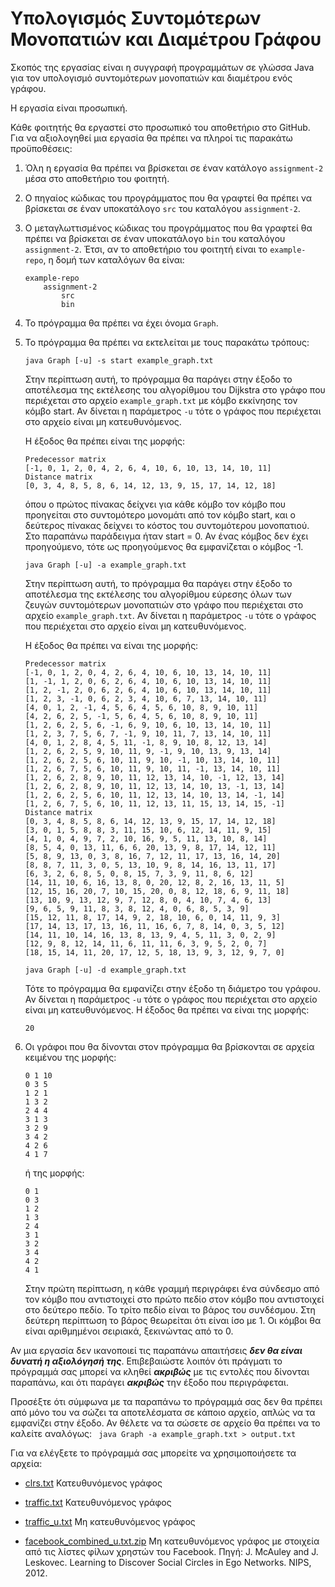 Υπολογισμός Συντομότερων Μονοπατιών και Διαμέτρου Γράφου
=========================================================

Σκοπός της εργασίας είναι η συγγραφή προγραμμάτων σε γλώσσα Java για
τον υπολογισμό συντομότερων μονοπατιών και διαμέτρου ενός γράφου.

Η εργασία είναι προσωπική.

Κάθε φοιτητής θα εργαστεί στο προσωπικό του αποθετήριο στο GitHub. Για
να αξιολογηθεί μια εργασία θα πρέπει να πληροί τις παρακάτω
προϋποθέσεις:

1. Όλη η εργασία θα πρέπει να βρίσκεται σε έναν κατάλογο
  ``assignment-2`` μέσα στο αποθετήριο του φοιτητή.

2. Ο πηγαίος κώδικας του προγράμματος που θα γραφτεί θα πρέπει να βρίσκεται
  σε έναν υποκατάλογο ``src`` του καταλόγου ``assignment-2``.

3. Ο μεταγλωττισμένος κώδικας του προγράμματος που θα γραφτεί θα
  πρέπει να βρίσκεται σε έναν υποκατάλογο ``bin`` του καταλόγου
  ``assignment-2``. Έτσι, αν το αποθετήριο του φοιτητή είναι το
  ``example-repo``, η δομή των καταλόγων θα είναι:
    ```
    example-repo
        assignment-2
            src
            bin
    ```
4. Το πρόγραμμα θα πρέπει να έχει όνομα ``Graph``.

5. Το πρόγραμμα θα πρέπει να εκτελείται με τους παρακάτω τρόπους:
    ``` 
    java Graph [-u] -s start example_graph.txt
    ```

    Στην περίπτωση αυτή, το πρόγραμμα θα παράγει στην έξοδο το αποτέλεσμα
    της εκτέλεσης του αλγορίθμου του Dijkstra στο γράφο που περιέχεται
    στο αρχείο ``example_graph.txt`` με κόμβο εκκίνησης τον κόμβο start.
    Αν δίνεται η παράμετρος ``-u`` τότε ο γράφος που περιέχεται στο αρχείο
    είναι μη κατευθυνόμενος.
    
    Η έξοδος θα πρέπει είναι της μορφής:
     ```
     Predecessor matrix
     [-1, 0, 1, 2, 0, 4, 2, 6, 4, 10, 6, 10, 13, 14, 10, 11]
     Distance matrix
     [0, 3, 4, 8, 5, 8, 6, 14, 12, 13, 9, 15, 17, 14, 12, 18]
     ```
    όπου ο πρώτος πίνακας δείχνει για κάθε κόμβο τον κόμβο που
    προηγείται στο συντομότερο μονομάτι από τον κόμβο start, και ο δεύτερος
    πίνακας δείχνει το κόστος του συντομότερου μονοπατιού. Στο παραπάνω
    παράδειγμα ήταν start = 0. Αν ένας κόμβος δεν έχει προηγούμενο,
    τότε ως προηγούμενος θα εμφανίζεται ο κόμβος -1.
     
    ``` 
    java Graph [-u] -a example_graph.txt
    ```
    Στην περίπτωση αυτή, το πρόγραμμα θα παράγει στην έξοδο το αποτέλεσμα
    της εκτέλεσης του αλγορίθμου εύρεσης όλων των ζευγών συντομότερων
    μονοπατιών στο γράφο που περιέχεται στο αρχείο ``example_graph.txt``.
    Αν δίνεται η παράμετρος ``-u`` τότε ο γράφος που περιέχεται στο αρχείο
    είναι μη κατευθυνόμενος.
    
    Η έξοδος θα πρέπει να είναι της μορφής:
     ```
     Predecessor matrix
     [-1, 0, 1, 2, 0, 4, 2, 6, 4, 10, 6, 10, 13, 14, 10, 11]
     [1, -1, 1, 2, 0, 6, 2, 6, 4, 10, 6, 10, 13, 14, 10, 11]
     [1, 2, -1, 2, 0, 6, 2, 6, 4, 10, 6, 10, 13, 14, 10, 11]
     [1, 2, 3, -1, 0, 6, 2, 3, 4, 10, 6, 7, 13, 14, 10, 11]
     [4, 0, 1, 2, -1, 4, 5, 6, 4, 5, 6, 10, 8, 9, 10, 11]
     [4, 2, 6, 2, 5, -1, 5, 6, 4, 5, 6, 10, 8, 9, 10, 11]
     [1, 2, 6, 2, 5, 6, -1, 6, 9, 10, 6, 10, 13, 14, 10, 11]
     [1, 2, 3, 7, 5, 6, 7, -1, 9, 10, 11, 7, 13, 14, 10, 11]
     [4, 0, 1, 2, 8, 4, 5, 11, -1, 8, 9, 10, 8, 12, 13, 14]
     [1, 2, 6, 2, 5, 9, 10, 11, 9, -1, 9, 10, 13, 9, 13, 14]
     [1, 2, 6, 2, 5, 6, 10, 11, 9, 10, -1, 10, 13, 14, 10, 11]
     [1, 2, 6, 7, 5, 6, 10, 11, 9, 10, 11, -1, 13, 14, 10, 11]
     [1, 2, 6, 2, 8, 9, 10, 11, 12, 13, 14, 10, -1, 12, 13, 14]
     [1, 2, 6, 2, 8, 9, 10, 11, 12, 13, 14, 10, 13, -1, 13, 14]
     [1, 2, 6, 2, 5, 6, 10, 11, 12, 13, 14, 10, 13, 14, -1, 14]
     [1, 2, 6, 7, 5, 6, 10, 11, 12, 13, 11, 15, 13, 14, 15, -1]
     Distance matrix
     [0, 3, 4, 8, 5, 8, 6, 14, 12, 13, 9, 15, 17, 14, 12, 18]
     [3, 0, 1, 5, 8, 8, 3, 11, 15, 10, 6, 12, 14, 11, 9, 15]
     [4, 1, 0, 4, 9, 7, 2, 10, 16, 9, 5, 11, 13, 10, 8, 14]
     [8, 5, 4, 0, 13, 11, 6, 6, 20, 13, 9, 8, 17, 14, 12, 11]
     [5, 8, 9, 13, 0, 3, 8, 16, 7, 12, 11, 17, 13, 16, 14, 20]
     [8, 8, 7, 11, 3, 0, 5, 13, 10, 9, 8, 14, 16, 13, 11, 17]
     [6, 3, 2, 6, 8, 5, 0, 8, 15, 7, 3, 9, 11, 8, 6, 12]
     [14, 11, 10, 6, 16, 13, 8, 0, 20, 12, 8, 2, 16, 13, 11, 5]
     [12, 15, 16, 20, 7, 10, 15, 20, 0, 8, 12, 18, 6, 9, 11, 18]
     [13, 10, 9, 13, 12, 9, 7, 12, 8, 0, 4, 10, 7, 4, 6, 13]
     [9, 6, 5, 9, 11, 8, 3, 8, 12, 4, 0, 6, 8, 5, 3, 9]
     [15, 12, 11, 8, 17, 14, 9, 2, 18, 10, 6, 0, 14, 11, 9, 3]
     [17, 14, 13, 17, 13, 16, 11, 16, 6, 7, 8, 14, 0, 3, 5, 12]
     [14, 11, 10, 14, 16, 13, 8, 13, 9, 4, 5, 11, 3, 0, 2, 9]
     [12, 9, 8, 12, 14, 11, 6, 11, 11, 6, 3, 9, 5, 2, 0, 7]
     [18, 15, 14, 11, 20, 17, 12, 5, 18, 13, 9, 3, 12, 9, 7, 0]
     ```
     
    ``` 
    java Graph [-u] -d example_graph.txt
    ```
    Τότε το πρόγραμμα θα εμφανίζει στην έξοδο τη διάμετρο του γράφου.
    Αν δίνεται η παράμετρος ``-u`` τότε ο γράφος που περιέχεται στο αρχείο
    είναι μη κατευθυνόμενος. Η έξοδος θα πρέπει να είναι της μορφής:
    ```
    20
    ```
    
6. Οι γράφοι που θα δίνονται στον πρόγραμμα θα βρίσκονται σε αρχεία κειμένου
   της μορφής:
   ```
   0 1 10
   0 3 5
   1 2 1
   1 3 2
   2 4 4
   3 1 3
   3 2 9
   3 4 2
   4 2 6
   4 1 7
   ```
   ή της μορφής:
   ```
   0 1
   0 3
   1 2
   1 3
   2 4
   3 1
   3 2
   3 4
   4 2
   4 1
   ```
   Στην πρώτη περίπτωση, η κάθε γραμμή περιγράφει ένα σύνδεσμο από τον κόμβο
   που αντιστοιχεί στο πρώτο πεδίο στον κόμβο που αντιστοιχεί στο δεύτερο
   πεδίο. Το τρίτο πεδίο είναι το βάρος του συνδέσμου. Στη δεύτερη περίπτωση
   το βάρος θεωρείται ότι είναι ίσο με 1. Οι κόμβοι θα είναι αριθμημένοι
   σειριακά, ξεκινώντας από το 0.
   
Αν μια εργασία δεν ικανοποιεί τις παραπάνω απαιτήσεις ***δεν θα είναι
δυνατή η αξιολόγησή της***. Επιβεβαιώστε λοιπόν ότι πράγματι το
πρόγραμμά σας μπορεί να κληθεί ***ακριβώς*** με τις εντολές που δίνονται
παραπάνω, και ότι παράγει ***ακριβώς*** την έξοδο που περιγράφεται.

Προσέξτε ότι σύμφωνα με τα παραπάνω το πρόγραμμά σας δεν θα πρέπει από μόνο
του να σώζει τα αποτελέσματα σε κάποιο αρχείο, απλώς να τα εμφανίζει στην
έξοδο. Αν θέλετε να τα σώσετε σε αρχείο θα πρέπει να το καλείτε αναλόγως:
    ``` 
    java Graph -a example_graph.txt > output.txt
    ```

Για να ελέγξετε το πρόγραμμά σας μπορείτε να χρησιμοποιήσετε τα αρχεία:

* [clrs.txt](https://github.com/dmst-algorithms-course/assigmnent-2/blob/master/clrs.txt)
  Κατευθυνόμενος γράφος

* [traffic.txt](https://github.com/dmst-algorithms-course/assigmnent-2/blob/master/traffic.txt)
  Κατευθυνόμενος γράφος

* [traffic_u.txt](https://github.com/dmst-algorithms-course/assigmnent-2/blob/master/traffic_u.txt)
  Μη κατευθυνόμενος γράφος

* [facebook_combined_u.txt.zip](https://github.com/dmst-algorithms-course/assigmnent-2/blob/master/facebook_compined.txt.zip)
  Μη κατευθυνόμενος γράφος με στοιχεία από τις λίστες φίλων χρηστών του
  Facebook. Πηγή: J. McAuley and J. Leskovec.
  Learning to Discover Social Circles in Ego Networks. NIPS, 2012.
